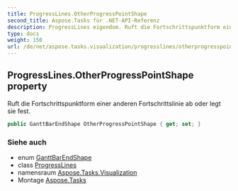 ```yaml
---
title: ProgressLines.OtherProgressPointShape
second_title: Aspose.Tasks für .NET-API-Referenz
description: ProgressLines eigendom. Ruft die Fortschrittspunktform einer anderen Fortschrittslinie ab oder legt sie fest.
type: docs
weight: 150
url: /de/net/aspose.tasks.visualization/progresslines/otherprogresspointshape/
---
```

## ProgressLines.OtherProgressPointShape property

Ruft die Fortschrittspunktform einer anderen Fortschrittslinie ab oder legt sie fest.

```csharp
public GanttBarEndShape OtherProgressPointShape { get; set; }
```

### Siehe auch

* enum [GanttBarEndShape](../../ganttbarendshape/)
* class [ProgressLines](../)
* namensraum [Aspose.Tasks.Visualization](../../progresslines/)
* Montage [Aspose.Tasks](../../../)


